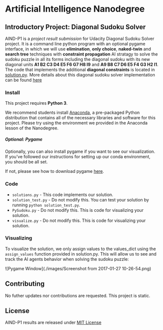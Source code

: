 # Artificial Intelligence Nanodegree
## Introductory Project: Diagonal Sudoku Solver

AIND-P1 is a *project result submission* for Udacity Diagonal Sudoku Solver project.  It is a command line python program with an optional pygame interface, in which we will use **elimination**, **only choice**, **naked-twin** and **search tree** techniques with **constraint propagation** AI stratagy to solve the sudoku puzzle in all its forms including the diagonal sudoku with its new diagonal units **A1 B2 C3 D4 E5 F6 G7 H8 I9** and **A9 B8 C7 D6 E5 F4 G3 H2 I1**.  The code that implements the additional **diagonal constraints** is located in [solution.py](./solution.py).   More details about this diagonal sudoku solver implementation can be found [here](./README-DETAILED.md)

### Install

This project requires **Python 3**.

We recommend students install [Anaconda](https://www.continuum.io/downloads), a pre-packaged Python distribution that contains all of the necessary libraries and software for this project. 
Please try using the environment we provided in the Anaconda lesson of the Nanodegree.

##### Optional: Pygame

Optionally, you can also install pygame if you want to see our visualization. If you've followed our instructions for setting up our conda environment, you should be all set.

If not, please see how to download pygame [here](http://www.pygame.org/download.shtml).

### Code

* `solutions.py` - This code implements our solution.
* `solution_test.py` - Do not modify this. You can test your solution by running `python solution_test.py`.
* `PySudoku.py` - Do not modify this. This is code for visualizing your solution.
* `visualize.py` - Do not modify this. This is code for visualizing your solution.

### Visualizing

To visualize the solution, we only assign values to the values_dict using the ```assign_values``` function provided in solution.py.  This will allow us to see and track the AI agents behavior when solving the sudoku puzzle:

![Pygame Window](./images/Screenshot from 2017-01-27 10-26-54.png)

## Contributing

No futher updates nor contributions are requested.  This project is static.

## License

AIND-P1 results are released under [MIT License](./LICENSE)

